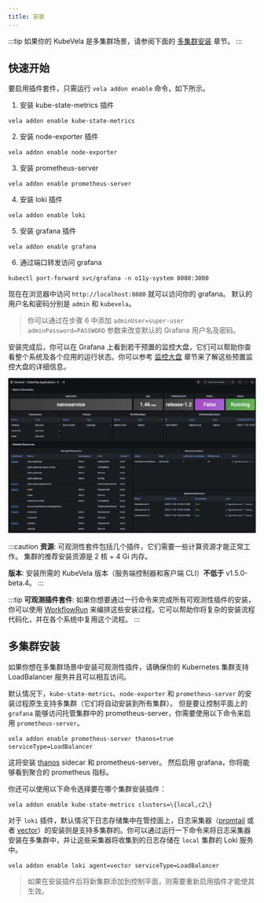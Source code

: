 ```yaml
---
title: 安装
---
```


:::tip
如果你的 KubeVela 是多集群场景，请参阅下面的 [多集群安装](#多集群安装) 章节。
:::

## 快速开始

要启用插件套件，只需运行 `vela addon enable` 命令，如下所示。

1. 安装 kube-state-metrics 插件

```shell
vela addon enable kube-state-metrics
```

2. 安装 node-exporter 插件

```shell
vela addon enable node-exporter
```

3. 安装 prometheus-server

```shell
vela addon enable prometheus-server
```

4. 安装 loki 插件

```shell
vela addon enable loki
```

5. 安装 grafana 插件

```shell
vela addon enable grafana
```

6. 通过端口转发访问 grafana

```shell
kubectl port-forward svc/grafana -n o11y-system 8080:3000
```

现在在浏览器中访问 `http://localhost:8080` 就可以访问你的 grafana。 默认的用户名和密码分别是 `admin` 和 `kubevela`。

> 你可以通过在步骤 6 中添加 `adminUser=super-user adminPassword=PASSWORD` 参数来改变默认的 Grafana 用户名及密码。

安装完成后，你可以在 Grafana 上看到若干预置的监控大盘，它们可以帮助你查看整个系统及各个应用的运行状态。你可以参考 [监控大盘](./dashboard) 章节来了解这些预置监控大盘的详细信息。

![kubevela-application-dashboard](../../../resources/kubevela-application-dashboard.png)

:::caution
**资源**: 可观测性套件包括几个插件，它们需要一些计算资源才能正常工作。 集群的推荐安装资源是 2 核 + 4 Gi 内存。

**版本**: 安装所需的 KubeVela 版本（服务端控制器和客户端 CLI）**不低于** v1.5.0-beta.4。
:::

:::tip
**可观测插件套件**: 如果你想要通过一行命令来完成所有可观测性插件的安装，你可以使用 [WorkflowRun](https://github.com/kubevela/workflow) 来编排这些安装过程。它可以帮助你将复杂的安装流程代码化，并在各个系统中复用这个流程。
:::

## 多集群安装

如果你想在多集群场景中安装可观测性插件，请确保你的 Kubernetes 集群支持 LoadBalancer 服务并且可以相互访问。

默认情况下，`kube-state-metrics`、`node-exporter` 和 `prometheus-server` 的安装过程原生支持多集群（它们将自动安装到所有集群）。 但是要让控制平面上的 `grafana` 能够访问托管集群中的 prometheus-server，你需要使用以下命令来启用 `prometheus-server`。

```shell
vela addon enable prometheus-server thanos=true serviceType=LoadBalancer
```

这将安装 [thanos](https://github.com/thanos-io/thanos) sidecar 和 prometheus-server。 然后启用 grafana，你将能够看到聚合的 prometheus 指标。

你还可以使用以下命令选择要在哪个集群安装插件：

```shell
vela addon enable kube-state-metrics clusters=\{local,c2\}
```

对于 `loki` 插件，默认情况下日志存储集中在管控面上，日志采集器（[promtail](https://grafana.com/docs/loki/latest/clients/promtail/) 或者 [vector](https://vector.dev/)）的安装则是支持多集群的。你可以通过运行一下命令来将日志采集器安装在多集群中，并让这些采集器将收集到的日志存储在 `local` 集群的 Loki 服务中。

```shell
vela addon enable loki agent=vector serviceType=LoadBalancer
```

> 如果在安装插件后将新集群添加到控制平面，则需要重新启用插件才能使其生效。
